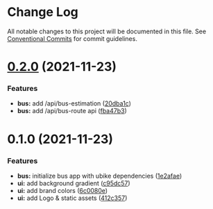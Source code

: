 # Change Log

All notable changes to this project will be documented in this file.
See [Conventional Commits](https://conventionalcommits.org) for commit guidelines.

# [0.2.0](https://github.com/Howard86/f2e-2011/compare/@f2e/bus@0.1.0...@f2e/bus@0.2.0) (2021-11-23)

### Features

- **bus:** add /api/bus-estimation ([20dba1c](https://github.com/Howard86/f2e-2011/commit/20dba1cb5473dc0b3de0b31429e684feed54b90f))
- **bus:** add /api/bus-route api ([fba47b3](https://github.com/Howard86/f2e-2011/commit/fba47b37ee69127f572f6d64cb9c614e542f8cea))

# 0.1.0 (2021-11-23)

### Features

- **bus:** initialize bus app with ubike dependencies ([1e2afae](https://github.com/Howard86/f2e-2011/commit/1e2afaeb8f6e2c736e04add4610699f26537b80c))
- **ui:** add background gradient ([c95dc57](https://github.com/Howard86/f2e-2011/commit/c95dc570d154bc2e26785203420dd6a0189cb4e8))
- **ui:** add brand colors ([6c0080e](https://github.com/Howard86/f2e-2011/commit/6c0080eef392f13dc604f42e90b6c55e6eb17db8))
- **ui:** add Logo & static assets ([412c357](https://github.com/Howard86/f2e-2011/commit/412c3576cc3cba647e2d243c2f4765fd8ed9bb34))
